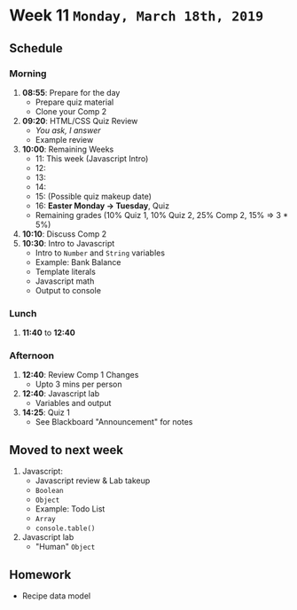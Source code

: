 # Week 11 `Monday, March 18th, 2019`
## Schedule 

### Morning
1. __08:55__: Prepare for the day
    * Prepare quiz material
    * Clone your Comp 2
2. __09:20__: HTML/CSS Quiz Review
    * _You ask, I answer_
    * Example review
2. __10:00__: Remaining Weeks
    * 11: This week (Javascript Intro)
    * 12: 
    * 13: 
    * 14: 
    * 15: (Possible quiz makeup date)
    * 16: __Easter Monday -> Tuesday__, Quiz
    * Remaining grades (10% Quiz 1, 10% Quiz 2, 25% Comp 2, 15% => 3 * 5%)
3. __10:10__: Discuss Comp 2
4. __10:30__: Intro to Javascript
    * Intro to `Number` and `String` variables
    * Example: Bank Balance
    * Template literals
    * Javascript math
    * Output to console

### Lunch
1. __11:40__ to __12:40__

### Afternoon
1. __12:40__: Review Comp 1 Changes
    * Upto 3 mins per person
2. __12:40__: Javascript lab
    * Variables and output
3. __14:25__: Quiz 1
    * See Blackboard "Announcement" for notes


## Moved to next week
1. Javascript:
    * Javascript review & Lab takeup
    * `Boolean`
    * `Object`
    * Example: Todo List
    * `Array`
    * `console.table()`
2. Javascript lab
    * "Human" `Object`


## Homework
* Recipe data model